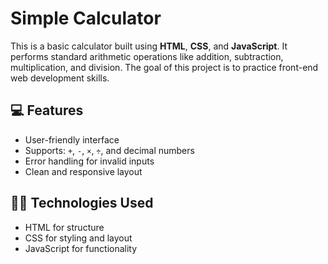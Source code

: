 # Simple Calculator

This is a basic calculator built using **HTML**, **CSS**, and **JavaScript**. It performs standard arithmetic operations like addition, subtraction, multiplication, and division. The goal of this project is to practice front-end web development skills.

## 💻 Features

- User-friendly interface
- Supports: `+`, `-`, `×`, `÷`, and decimal numbers
- Error handling for invalid inputs
- Clean and responsive layout

## 🧑‍💻 Technologies Used

- HTML for structure
- CSS for styling and layout
- JavaScript for functionality



